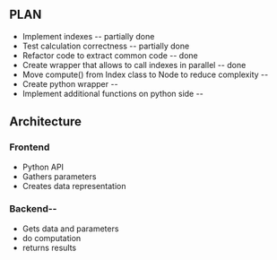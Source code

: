 ## PLAN  
* Implement indexes -- partially done
* Test calculation correctness -- partially done
* Refactor code to extract common code -- done 
* Create wrapper that allows to call indexes in parallel -- done
* Move compute() from Index class to Node to reduce complexity -- 
* Create python wrapper -- 
* Implement additional functions on python side -- 
## Architecture  
### Frontend  
* Python API
* Gathers parameters
* Creates data representation
### Backend--
* Gets data and parameters
* do computation
* returns results



